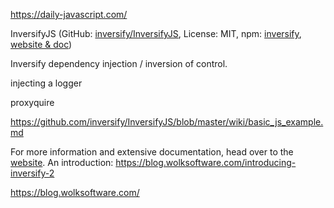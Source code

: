 https://daily-javascript.com/

InversifyJS (GitHub: [inversify/InversifyJS](https://github.com/inversify/InversifyJS), License: MIT, npm: [inversify](https://www.npmjs.com/package/inversify), [website & doc](https://inversify.io/))

Inversify dependency injection / inversion of control.

injecting a logger

proxyquire

https://github.com/inversify/InversifyJS/blob/master/wiki/basic_js_example.md

For more information and extensive documentation, head over to the [website](https://inversify.io/). An introduction: https://blog.wolksoftware.com/introducing-inversify-2

https://blog.wolksoftware.com/

